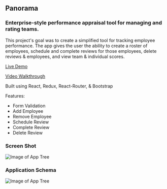 ## Panorama 

### Enterprise-style performance appraisal tool for managing and rating teams.  

This project's goal was to create a simplified tool for tracking employee performance. The app gives the user the ability to create a roster of employees, schedule and complete reviews for those employees, delete reviews & employees, and view team & individual scores. 

[Live Demo](https://panorama-react.netlify.app/dashboard)  

[Video Walkthrough](https://www.youtube.com/watch?v=xR1CZ_J7sKE)

Built using React, Redux, React-Router, & Bootstrap

Features:
- Form Validation
- Add Employee
- Remove Employee
- Schedule Review
- Complete Review
- Delete Review

### Screen Shot

![Image of App Tree](https://i.ibb.co/6nXDKFX/Finished-Dash.jpg)

### Application Schema

![Image of App Tree](https://i.ibb.co/qWBFBrp/AppTree.png)



